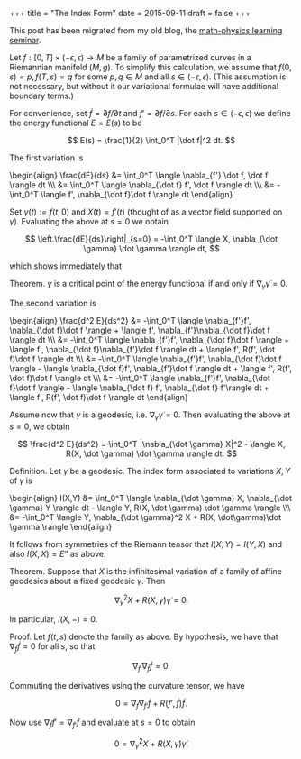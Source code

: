 +++
title = "The Index Form"
date = 2015-09-11
draft = false
+++

This post has been migrated from my old blog, the [math-physics learning seminar](https://mathphysseminar.blogspot.com/).


Let $f: [0,T] \times (-\epsilon, \epsilon) \to M$ be a family of parametrized curves in a Riemannian manifold $(M, g)$. To simplify this calculation, we assume that $f(0,s) = p, f(T, s) = q$ for some $p,q \in M$ and all $s \in (-\epsilon, \epsilon)$. (This assumption is not necessary, but without it our variational formulae will have additional boundary terms.)


For convenience, set $\dot f = \partial f / \partial t$ and $f' = \partial f / \partial s$. For each $s \in (-\epsilon, \epsilon)$ we define the energy functional $E = E(s)$ to be

$$ E(s) = \frac{1}{2} \int_0^T |\dot f|^2 dt. $$

The first variation is

\\begin{align}
\frac{dE}{ds} &= \int_0^T \langle \nabla_{f'} \dot f, \dot f \rangle dt \\\\\\
&= \int_0^T \langle \nabla_{\dot f} f', \dot f \rangle dt \\\\\\
&= -\int_0^T \langle f', \nabla_{\dot f}\dot f \rangle dt
\\end{align}


Set $\gamma(t) := f(t,0)$ and $X(t) = f'(t)$ (thought of as a vector field supported on $\gamma$). Evaluating the above at $s=0$ we obtain

$$ \left.\frac{dE}{ds}\right|_{s=0} = -\int_0^T \langle X, \nabla_{\dot \gamma} \dot \gamma \rangle dt, $$

which shows immediately that


Theorem. $\gamma$ is a critical point of the energy functional if and only if $\nabla_{\dot \gamma} \dot \gamma = 0$.

The second variation is

\\begin{align}
\frac{d^2 E}{ds^2}
&= -\int_0^T \langle \nabla_{f'}f', \nabla_{\dot f}\dot f \rangle
 \+ \langle f', \nabla_{f'}\nabla_{\dot f}\dot f \rangle dt \\\\\\
&= -\int_0^T \langle \nabla_{f'}f', \nabla_{\dot f}\dot f \rangle
 \+ \langle f', \nabla_{\dot f}\nabla_{f'}\dot f \rangle dt
 \+ \langle f', R(f', \dot f)\dot f \rangle dt \\\\\\
&= -\int_0^T \langle \nabla_{f'}f', \nabla_{\dot f}\dot f \rangle
 \- \langle \nabla_{\dot f}f', \nabla_{f'}\dot f \rangle dt
 \+ \langle f', R(f', \dot f)\dot f \rangle dt \\\\\\
 &= -\int_0^T \langle \nabla_{f'}f', \nabla_{\dot f}\dot f \rangle
 \- \langle \nabla_{\dot f} f', \nabla_{\dot f} f'\rangle dt
 \+ \langle f', R(f', \dot f)\dot f \rangle dt
\\end{align}


Assume now that $\gamma$ is a geodesic, i.e. $\nabla_{\dot \gamma} \dot \gamma = 0$. Then evaluating the above at $s=0$, we obtain

$$ \frac{d^2 E}{ds^2} = \int_0^T |\nabla_{\dot \gamma} X|^2 - \langle X, R(X, \dot \gamma) \dot \gamma \rangle dt. $$


Definition. Let $\gamma$ be a geodesic. The index form associated to variations $X,Y$ of $\gamma$ is

\\begin{align}
I(X,Y) &= \int_0^T \langle \nabla_{\dot \gamma} X, \nabla_{\dot \gamma} Y \rangle dt
 \- \langle Y, R(X, \dot \gamma) \dot \gamma \rangle \\\\\\
&= -\int_0^T \langle Y, \nabla_{\dot \gamma}^2 X + R(X, \dot\gamma)\dot \gamma \rangle
\\end{align}

It follows from symmetries of the Riemann tensor that $I(X,Y) = I(Y, X)$ and also $I(X,X) = E''$ as above.


Theorem. Suppose that $X$ is the infinitesimal variation of a family of affine geodesics about a fixed geodesic $\gamma$. Then

$$ \nabla_{\dot \gamma}^2 X + R(X, \dot\gamma)\dot\gamma = 0. $$

In particular, $I(X, -) = 0$.


Proof. Let $f(t,s)$ denote the family as above. By hypothesis, we have that $\nabla_{\dot f} \dot f = 0$ for all $s$, so that

$$ \nabla_{f'} \nabla_{\dot f} \dot f = 0. $$

Commuting the derivatives using the curvature tensor, we have

$$ 0 = \nabla_{\dot f} \nabla_{f'} \dot f + R(f', \dot f) \dot f. $$

Now use $\nabla_{\dot f} f' = \nabla_{f'} \dot f$ and evaluate at $s=0$ to obtain

$$ 0 = \nabla_{\dot \gamma}^2 X + R(X, \dot \gamma)\dot\gamma. $$
